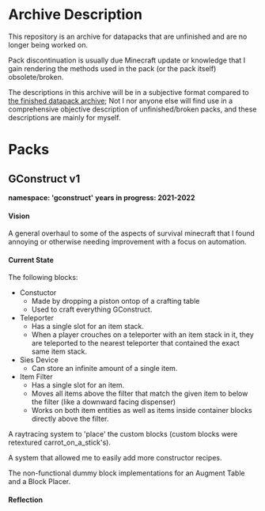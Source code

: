 Archive Description
=====
This repository is an archive for datapacks that are unfinished and are no longer being worked on.

Pack discontinuation is usually due Minecraft update or knowledge that I gain rendering the methods used in the pack (or the pack itself) obsolete/broken.

The descriptions in this archive will be in a subjective format compared to [the finished datapack archive](https://github.com/rtaylor034/datapack-archive-finished); Not I nor anyone else will find use in a comprehensive objective description of unfinished/broken packs, and these descriptions are mainly for myself.

Packs
=====

## GConstruct v1
**namespace: 'gconstruct'**
**years in progress: 2021-2022**
#### Vision
A general overhaul to some of the aspects of survival minecraft that I found annoying or otherwise needing improvement with a focus on automation.
#### Current State
The following blocks:
- Constuctor
  - Made by dropping a piston ontop of a crafting table
  - Used to craft everything GConstruct.
- Teleporter
  - Has a single slot for an item stack.
  - When a player crouches on a teleporter with an item stack in it, they are teleported to the nearest teleporter that contained the exact same item stack.
- Sies Device
  - Can store an infinite amount of a single item.
- Item Filter
  - Has a single slot for an item.
  - Moves all items above the filter that match the given item to below the filter (like a downward facing dispenser)
  - Works on both item entities as well as items inside container blocks directly above the filter.

A raytracing system to 'place' the custom blocks (custom blocks were retextured carrot_on_a_stick's).

A system that allowed me to easily add more constructor recipes.

The non-functional dummy block implementations for an Augment Table and a Block Placer.

#### Reflection
